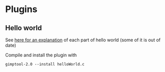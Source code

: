 # Plugins

## Hello world

See [here for an
explanation](https://developer.gimp.org/writing-a-plug-in/1/index.html) of each
part of hello world (some of it is out of date)

Compile and install the plugin with

    gimptool-2.0 --install helloWorld.c
